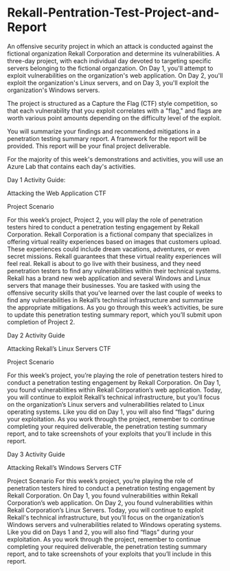 # Rekall-Pentration-Test-Project-and-Report
An offensive security project in which an attack is conducted against the fictional organization Rekall Corporation and determine its vulnerabilities.
A three-day project, with each individual day devoted to targeting specific servers belonging to the fictional organzation. On Day 1, you'll attempt to exploit vulnerabilities on the organization's web application. On Day 2, you'll exploit the organization's Linux servers, and on Day 3, you'll exploit the organization's Windows servers.

The project is structured as a Capture the Flag (CTF) style competition, so that each vulnerability that you exploit correlates with a "flag," and flags are worth various point amounts depending on the difficulty level of the exploit.

You will summarize your findings and recommended mitigations in a penetration testing summary report. A framework for the report will be provided. This report will be your final project deliverable.


For the majority of this week's demonstrations and activities, you will use an Azure Lab that contains each day's activities.



Day 1 Activity Guide:

Attacking the Web Application CTF

Project Scenario


For this week’s project, Project 2, you will play the role of penetration testers hired to conduct a penetration testing engagement by Rekall Corporation.
Rekall Corporation is a fictional company that specializes in offering virtual reality experiences based on images that customers upload.
These experiences could include dream vacations, adventures, or even secret missions.
Rekall guarantees that these virtual reality experiences will feel real.
Rekall is about to go live with their business, and they need penetration testers to find any vulnerabilities within their technical systems.
Rekall has a brand new web application and several Windows and Linux servers that manage their businesses.
You are tasked with using the offensive security skills that you’ve learned over the last couple of weeks to find any vulnerabilities in Rekall’s technical infrastructure and summarize the appropriate mitigations.
As you go through this week’s activities, be sure to update this penetration testing summary report, which you’ll submit upon completion of Project 2.
   
    
    
Day 2 Activity Guide


Attacking Rekall’s Linux Servers CTF

Project Scenario

For this week’s project, you’re playing the role of penetration testers hired to conduct a penetration testing engagement by Rekall Corporation.
On Day 1, you found vulnerabilities within Rekall Corporation’s web application.
Today, you will continue to exploit Rekall’s technical infrastructure, but you’ll focus on the organization’s Linux servers and vulnerabilities related to Linux operating systems.
Like you did on Day 1, you will also find “flags” during your exploitation.
As you work through the project, remember to continue completing your required deliverable, the penetration testing summary report, and to take screenshots of your exploits that you'll include in this report.



Day 3 Activity Guide


Attacking Rekall’s Windows Servers CTF


Project Scenario
For this week’s project, you’re playing the role of penetration testers hired to conduct a penetration testing engagement by Rekall Corporation.
On Day 1, you found vulnerabilities within Rekall Corporation’s web application.
On Day 2, you found vulnerabilities within Rekall Corporation’s Linux Servers.
Today, you will continue to exploit Rekall's technical infrastructure, but you’ll focus on the organization’s Windows servers and vulnerabilities related to Windows operating systems.
Like you did on Days 1 and 2, you will also find “flags” during your exploitation.
As you work through the project, remember to continue completing your required deliverable, the penetration testing summary report, and to take screenshots of your exploits that you’ll include in this report.
